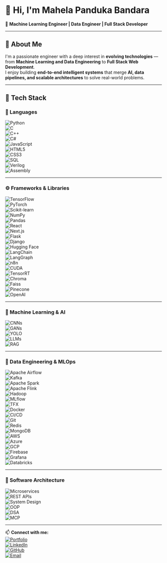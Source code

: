 # 👋 Hi, I'm Mahela Panduka Bandara  

🎯 **Machine Learning Engineer | Data Engineer | Full Stack Developer**  

---

## 🚀 About Me  

I'm a passionate engineer with a deep interest in **evolving technologies** — from **Machine Learning and Data Engineering** to **Full Stack Web Development**.  
I enjoy building **end-to-end intelligent systems** that merge **AI, data pipelines, and scalable architectures** to solve real-world problems.  

---

## 🧠 Tech Stack  

### 📝 Languages  
![Python](https://img.shields.io/badge/Python-3776AB?logo=python&logoColor=white)  
![C](https://img.shields.io/badge/C-A8B9CC?logo=c&logoColor=white)  
![C++](https://img.shields.io/badge/C++-00599C?logo=cplusplus&logoColor=white)  
![C#](https://img.shields.io/badge/C%23-239120?logo=csharp&logoColor=white)  
![JavaScript](https://img.shields.io/badge/JavaScript-F7DF1E?logo=javascript&logoColor=black)  
![HTML5](https://img.shields.io/badge/HTML5-E34F26?logo=html5&logoColor=white)  
![CSS3](https://img.shields.io/badge/CSS3-1572B6?logo=css3&logoColor=white)  
![SQL](https://img.shields.io/badge/SQL-003B57?logo=databricks&logoColor=white)  
![Verilog](https://img.shields.io/badge/Verilog-EE4C2C?logo=verilog&logoColor=white)  
![Assembly](https://img.shields.io/badge/Assembly-6E4C13?logo=amd&logoColor=white)  

---

### ⚙️ Frameworks & Libraries  
![TensorFlow](https://img.shields.io/badge/TensorFlow-FF6F00?logo=tensorflow&logoColor=white)  
![PyTorch](https://img.shields.io/badge/PyTorch-EE4C2C?logo=pytorch&logoColor=white)  
![Scikit-learn](https://img.shields.io/badge/Scikit--learn-F7931E?logo=scikitlearn&logoColor=white)  
![NumPy](https://img.shields.io/badge/NumPy-013243?logo=numpy&logoColor=white)  
![Pandas](https://img.shields.io/badge/Pandas-150458?logo=pandas&logoColor=white)  
![React](https://img.shields.io/badge/React-61DAFB?logo=react&logoColor=black)  
![Next.js](https://img.shields.io/badge/Next.js-000000?logo=nextdotjs&logoColor=white)  
![Flask](https://img.shields.io/badge/Flask-000000?logo=flask&logoColor=white)  
![Django](https://img.shields.io/badge/Django-092E20?logo=django&logoColor=white)  
![Hugging Face](https://img.shields.io/badge/Hugging%20Face-FFD21E?logo=huggingface&logoColor=black)  
![LangChain](https://img.shields.io/badge/LangChain-0B5FFF?logo=chainlink&logoColor=white)  
![LangGraph](https://img.shields.io/badge/LangGraph-0F9D58?logo=graph&logoColor=white)  
![n8n](https://img.shields.io/badge/n8n-EA4AAA?logo=n8n&logoColor=white)  
![CUDA](https://img.shields.io/badge/CUDA-76B900?logo=nvidia&logoColor=white)  
![TensorRT](https://img.shields.io/badge/TensorRT-76B900?logo=nvidia&logoColor=white)  
![Chroma](https://img.shields.io/badge/Chroma-4285F4?logo=googlechrome&logoColor=white)  
![Faiss](https://img.shields.io/badge/Faiss-00B8D9?logo=facebook&logoColor=white)  
![Pinecone](https://img.shields.io/badge/Pinecone-0E1E25?logo=pinecone&logoColor=white)  
![OpenAI](https://img.shields.io/badge/OpenAI-412991?logo=openai&logoColor=white)  

---

### 🤖 Machine Learning & AI  
![CNNs](https://img.shields.io/badge/CNNs-FF6F00?logo=tensorflow&logoColor=white)  
![GANs](https://img.shields.io/badge/GANs-8A2BE2?logo=pytorch&logoColor=white)  
![YOLO](https://img.shields.io/badge/YOLO-00FFFF?logo=opencv&logoColor=black)  
![LLMs](https://img.shields.io/badge/LLMs-007ACC?logo=openai&logoColor=white)  
![RAG](https://img.shields.io/badge/RAG-FF4088?logo=langchain&logoColor=white)  

---

### 🧩 Data Engineering & MLOps  
![Apache Airflow](https://img.shields.io/badge/Airflow-017CEE?logo=apacheairflow&logoColor=white)  
![Kafka](https://img.shields.io/badge/Kafka-231F20?logo=apachekafka&logoColor=white)  
![Apache Spark](https://img.shields.io/badge/Spark-E25A1C?logo=apachespark&logoColor=white)  
![Apache Flink](https://img.shields.io/badge/Flink-E6526F?logo=apacheflink&logoColor=white)  
![Hadoop](https://img.shields.io/badge/Hadoop-66CCFF?logo=apachehadoop&logoColor=white)  
![MLflow](https://img.shields.io/badge/MLflow-0194E2?logo=mlflow&logoColor=white)  
![TFX](https://img.shields.io/badge/TFX-FF6F00?logo=tensorflow&logoColor=white)  
![Docker](https://img.shields.io/badge/Docker-2496ED?logo=docker&logoColor=white)  
![CI/CD](https://img.shields.io/badge/CI/CD-2088FF?logo=githubactions&logoColor=white)  
![Git](https://img.shields.io/badge/Git-F05032?logo=git&logoColor=white)  
![Redis](https://img.shields.io/badge/Redis-DC382D?logo=redis&logoColor=white)  
![MongoDB](https://img.shields.io/badge/MongoDB-47A248?logo=mongodb&logoColor=white)  
![AWS](https://img.shields.io/badge/AWS-232F3E?logo=amazonaws&logoColor=white)  
![Azure](https://img.shields.io/badge/Azure-0078D4?logo=microsoftazure&logoColor=white)  
![GCP](https://img.shields.io/badge/GCP-4285F4?logo=googlecloud&logoColor=white)  
![Firebase](https://img.shields.io/badge/Firebase-FFCA28?logo=firebase&logoColor=black)  
![Grafana](https://img.shields.io/badge/Grafana-F46800?logo=grafana&logoColor=white)  
![Databricks](https://img.shields.io/badge/Databricks-FF3621?logo=databricks&logoColor=white)  

---

### 🧱 Software Architecture  
![Microservices](https://img.shields.io/badge/Microservices-00A896?logo=microdotblog&logoColor=white)  
![REST APIs](https://img.shields.io/badge/REST%20APIs-02569B?logo=fastapi&logoColor=white)  
![System Design](https://img.shields.io/badge/System%20Design-3DDC84?logo=diagram&logoColor=white)  
![OOP](https://img.shields.io/badge/OOP-4B8BBE?logo=python&logoColor=white)  
![DSA](https://img.shields.io/badge/DSA-FFC300?logo=leetcode&logoColor=black)  
![MCP](https://img.shields.io/badge/MCP-6F42C1?logo=protocolsio&logoColor=white)  

---

📫 **Connect with me:**  
[![Portfolio](https://img.shields.io/badge/Portfolio-000000?logo=About.me&logoColor=white)](https://pandukabandara99.github.io/)  
[![LinkedIn](https://img.shields.io/badge/LinkedIn-0A66C2?logo=linkedin&logoColor=white)](https://www.linkedin.com/in/pandukabandara/)  
[![GitHub](https://img.shields.io/badge/GitHub-181717?logo=github&logoColor=white)](https://github.com/PandukaBandara99)  
[![Email](https://img.shields.io/badge/Email-D14836?logo=gmail&logoColor=white)](mailto:mahelapandukabandara@gmail.com)
